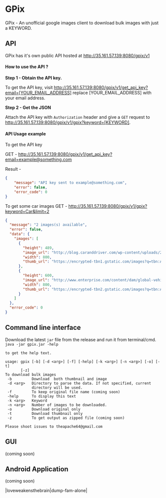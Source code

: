 # GPix
GPix - An unofficial google images client to download bulk images with just a KEYWORD.

## API
GPix has it's own public API hosted at http://35.161.57.139:8080/gpix/v1

#### How to use the API ?
**Step 1 - Obtain the API key.**

To get the API key, visit http://35.161.57.139:8080/gpix/v1/get_api_key?email=[YOUR_EMAIL_ADDRESS]
replace [YOUR_EMAIL_ADDRESS] with your email address.

**Step 2 - Get the JSON**

Attach the API key with `Authorization` header and give a `GET` request to http://35.161.57.139:8080/gpix/v1/gpix?keyword=[KEYWORD].

#### API Usage example

To get the API key

GET - http://35.161.57.139:8080/gpix/v1/get_api_key?email=example@something.com

Result - 
```json
{
    "message": "API key sent to example@something.com",
    "error": false,
    "error_code": 0
}
```

To get some car images
GET - http://35.161.57.139:8080/gpix/v1/gpix?keyword=Car&limit=2

```json
{
  "message": "2 images(s) available",
  "error": false,
  "data": {
    "images": [
      {
        "height": 489,
        "image_url": "http://blog.caranddriver.com/wp-content/uploads/2015/11/BMW-2-series.jpg",
        "width": 800,
        "thumb_url": "https://encrypted-tbn1.gstatic.com/images?q=tbn:ANd9GcSaYHCVo5mY4cHGietbQfD96Am6gXcFTDZDT7Lz2cQ52mBWtCo69w"
      },
      {
        "height": 600,
        "image_url": "http://www.enterprise.com/content/dam/global-vehicle-images/cars/FORD_FOCU_2012-1.png",
        "width": 800,
        "thumb_url": "https://encrypted-tbn2.gstatic.com/images?q=tbn:ANd9GcSq94Ywt2zsMdUVum0XSb49oAYDMA-gmKy1eJVTqUD4j8yK_pSo"
      }
    ]
  },
  "error_code": 0
}
```

## Command line interface

Download the latest `jar` file from the release and run it from terminal/cmd.
`java -jar gpix.jar -help`
```
to get the help text.

usage: gpix [-b] [-d <arg>] [-f] [-help] [-k <arg>] [-n <arg>] [-o] [-t]
       [-z]
To download bulk images
 -b         Download  both thumbnail and image
 -d <arg>   Directory to parse the data. If not specified, current
            directory will be used.
 -f         To keep original file name (coming soon)
 -help      To display this text
 -k <arg>   Keyword
 -n <arg>   Number of images to be downloaded.
 -o         Download original only
 -t         Download thumbnail only
 -z         To get output as zipped file (coming soon)
 
Please shoot issues to theapache64@gmail.com
```
## GUI
(coming soon)

## Android Application
(coming soon)

|loveweakensthebrain|dump-fam-alone|
